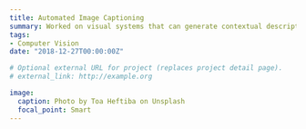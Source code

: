 ```yaml
---
title: Automated Image Captioning
summary: Worked on visual systems that can generate contextual descriptions about objects in images
tags:
- Computer Vision
date: "2018-12-27T00:00:00Z"

# Optional external URL for project (replaces project detail page).
# external_link: http://example.org

image:
  caption: Photo by Toa Heftiba on Unsplash
  focal_point: Smart
---
```

